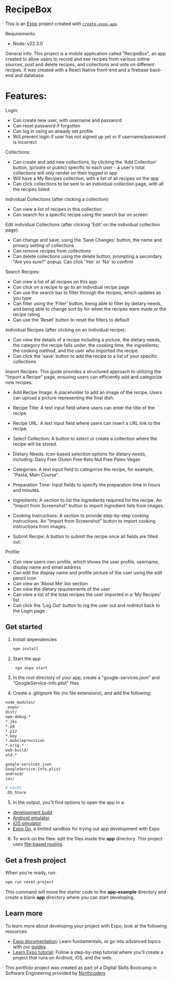 # RecipeBox
This is an [Expo](https://expo.dev) project created with [`create-expo-app`](https://www.npmjs.com/package/create-expo-app).

Requirements:
- Node: v22.3.0

General info:
This project is a mobile application called "RecipeBox", an app created to allow users to record and see recipes from various online sources, post and delete recipes, and collections and vote on different recipes. It was created with a React Native front-end and a firebase back-end and database.

Features:
=================================================================================================================================================================================================
Login:

- Can create new user, with username and password
- Can reset password if forgotten
- Can log in using an already set profile
- Will prevent login if user has not signed up yet or if username/password is incorrect

Collections:

- Can create and add new collections, by clicking the 'Add Collection' button, (private or public) specific to each user - a user's total collections will only render on their logged in app
- Will have a My Recipes collection, with a list of all recipes on the app
- Can click collections to be sent to an individual collection page, with all the recipes listed

Individual Collections (after clicking a collection):

- Can view a list of recipes in this collection
- Can search for a specific recipe using the search bar on screen

Edit individual Collections (after clicking 'Edit' on the individual collection page):

- Can change and save, using the 'Save Changes' button, the name and privacy setting of collections
- Can remove recipes from collections
- Can delete collections using the delete button, prompting a secondary "Are you sure?" popup. Can click 'Yes' or 'No' to confirm

Search Recipes:

- Can view a list of all recipes on this app
- Can click on a recipe to go to an individual recipe page
- Can use the search bar to filter through the recipes, which updates as you type
- Can filter using the 'Filter' button, being able to filter by dietary needs, and being able to change sort by for when the recipes were made or the recipe rating
- Can use the 'Reset' button to reset the filters to default

Individual Recipes (after clicking on an individual recipe):

- Can view the details of a recipe including a picture, the dietary needs, the category the recipe falls under, the cooking time, the ingredients, the cooking method, and the user who imported the recipe.
- Can click the 'save' button to add the recipe to a list of your specific collections

Import Recipes:
This guide provides a structured approach to utilizing the "Import a Recipe" page, ensuring users can efficiently add and categorize new recipes.

- Add Recipe Image:
A placeholder to add an image of the recipe.
Users can upload a picture representing the final dish.

- Recipe Title:
A text input field where users can enter the title of the recipe

- Recipe URL:
A text input field where users can insert a URL link to the recipe.

- Select Collection:
A button to select or create a collection where the recipe will be stored.

- Dietary Needs:
Icon-based selection options for dietary needs, including:
Dairy Free
Gluten Free
Keto
Nut Free
Paleo
Vegan

- Categories:
A text input field to categorize the recipe, for example, "Pasta, Main Course".

- Preparation Time:
Input fields to specify the preparation time in hours and minutes.

- Ingredients:
A section to list the ingredients required for the recipe.
An "Import from Screenshot" button to import ingredient lists from images.

- Cooking Instructions:
A section to provide step-by-step cooking instructions.
An "Import from Screenshot" button to import cooking instructions from images.

- Submit Recipe:
A button to submit the recipe once all fields are filled out.

Profile:
- Can view users own profile, which shows the user profile, username, display name and email address
- Can edit the display name and profile picture of the user using the edit pencil icon
- Can view an 'About Me' bio section
- Can view the dietary requirements of the user
- Can view a list of the total recipes the user imported in a 'My Recipes' list
- Can click the 'Log Out' button to log the user out and redirect back to the Login page

## Get started
1. Install dependencies
   ```bash
   npm install
   ```

2. Start the app
   ```bash
    npx expo start
   ```
3. In the root directory of your app, create a "google-services.json" and "GoogleService-Info.plist" files

4. Create a .gitignore file (no file extensions), and add the following:
```bash
node_modules/
.expo/
dist/
npm-debug.*
*.jks
*.p8
*.p12
*.key
*.mobileprovision
*.orig.*
web-build/
old.*

google-services.json
GoogleService-Info.plist
android/
ios/

# macOS
.DS_Store
   ```
5. In the output, you'll find options to open the app in a:

- [development build](https://docs.expo.dev/develop/development-builds/introduction/)
- [Android emulator](https://docs.expo.dev/workflow/android-studio-emulator/)
- [iOS simulator](https://docs.expo.dev/workflow/ios-simulator/)
- [Expo Go](https://expo.dev/go), a limited sandbox for trying out app development with Expo

6. To work on the files: edit the files inside the **app** directory. This project uses [file-based routing](https://docs.expo.dev/router/introduction).

## Get a fresh project
When you're ready, run:
```bash
npm run reset-project
```

This command will move the starter code to the **app-example** directory and create a blank **app** directory where you can start developing.

## Learn more
To learn more about developing your project with Expo, look at the following resources:
- [Expo documentation](https://docs.expo.dev/): Learn fundamentals, or go into advanced topics with our [guides](https://docs.expo.dev/guides).
- [Learn Expo tutorial](https://docs.expo.dev/tutorial/introduction/): Follow a step-by-step tutorial where you'll create a project that runs on Android, iOS, and the web.

This portfolio project was created as part of a Digital Skills Bootcamp in Software Engineering provided by [Northcoders](https://northcoders.com/)